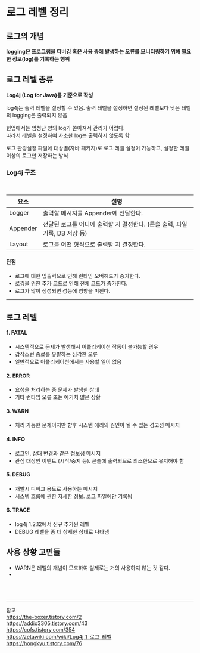 # 로그 레벨 정리

## 로그의 개념

**logging은 프로그램을 디버깅 혹은 사용 중에 발생하는 오류를 모니터링하기 위해 필요한 정보(log)를 기록하는 행위**

## 로그 레벨 종류
**Log4j (Log for Java)를 기준으로 작성**  

log4j는 출력 레벨을 설정할 수 있음. 출력 레벨을 설정하면 설정된 레벨보다 낮은 레벨의 logging은 출력되지 않음  

현업에서는 엄청난 양의 log가 쏟아져서 관리가 어렵다.  
따라서 레벨을 설정하여 사소한 log는 출력하지 않도록 함  

로그 환경설정 파일에 대상별(자바 패키지)로 로그 레벨 설정이 가능하고, 설정한 레벨 이상의 로그만 저장하는 방식  

### Log4j 구조  
<br>

| 요소 | 설명 |
| --- | --- |
| Logger | 출력할 메시지를 Appender에 전달한다. |
| Appender |  전달된 로그를 어디에 출력할 지 결정한다. (콘솔 출력, 파일 기록, DB 저장 등) |
| Layout | 로그를 어떤 형식으로 출력할 지 결정한다. |


#### 단점  
- 로그에 대한 입출력으로 인해 런타임 오버헤드가 증가한다.  
- 로깅을 위한 추가 코드로 인해 전체 코드가 증가한다.  
- 로그가 많이 생성되면 성능에 영향을 미친다.  

* * *

## 로그 레벨

#### 1. FATAL   
- 시스템적으로 문제가 발생해서 어플리케이션 작동이 불가능할 경우  
- 갑작스런 종료를 유발하는 심각한 오류  
- 일반적으로 어플리케이션에서는 사용할 일이 없음  

#### 2. ERROR  
- 요청을 처리하는 중 문제가 발생한 상태  
- 기타 런타임 오류 또는 예기치 않은 상황  

#### 3. WARN  
- 처리 가능한 문제이지만 향후 시스템 에러의 원인이 될 수 있는 경고성 메시지  

#### 4. INFO  
- 로그인, 상태 변경과 같은 정보성 메시지  
- 관심 대상인 이벤트 (시작/중지 등). 콘솔에 출력되므로 최소한으로 유지해야 함  

#### 5. DEBUG  
- 개발시 디버그 용도로 사용하는 메시지  
- 시스템 흐름에 관한 자세한 정보. 로그 파일에만 기록됨  

#### 6. TRACE   
- log4j 1.2.12에서 신규 추가된 레벨  
- DEBUG 레벨을 좀 더 상세한 상태로 나타냄  

## 사용 상황 고민들  
- WARN은 레벨의 개념이 모호하여 실제로는 거의 사용하지 않는 것 같다.  
-   

<br>
<br>

* * *

참고  
https://the-boxer.tistory.com/2  
https://addio3305.tistory.com/43  
https://cofs.tistory.com/354  
https://zetawiki.com/wiki/Log4j_1_로그_레벨  
https://hongkyu.tistory.com/76  